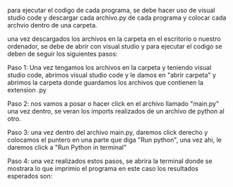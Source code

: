 para ejecutar el codigo de cada programa, se debe hacer uso de visual studio code y descargar cada archivo.py de cada programa y colocar cada archvio dentro de una carpeta.

una vez descargados los archivos en la carpeta en el escritorio o nuestro ordenador, se debe de abrir con visual studio y para ejecutar el codigo se deben de seguir los siguientes pasos:

Paso 1: Una vez tengamos los archivos en la carpeta y teniendo visual studio code, abrimos visual studio code y le damos en "abrir carpeta" y abrimos la carpeta donde guardamos los archivos que contienen la extension .py

Paso 2: nos vamos a posar o hacer click en el archivo llamado "main.py" una vez dentro, se veran los imports realizados de un archivo de python al otro.

Paso 3: una vez dentro del archivo main.py, daremos click derecho y colocamos el puntero en una parte que diga "Run python", una vez ahi, le daremos click a "Run Python in terminal" 

Paso 4: una vez realizados estos pasos, se abrira la terminal donde se mostrara lo que imprimio el programa en este caso los resultados esperados son:
